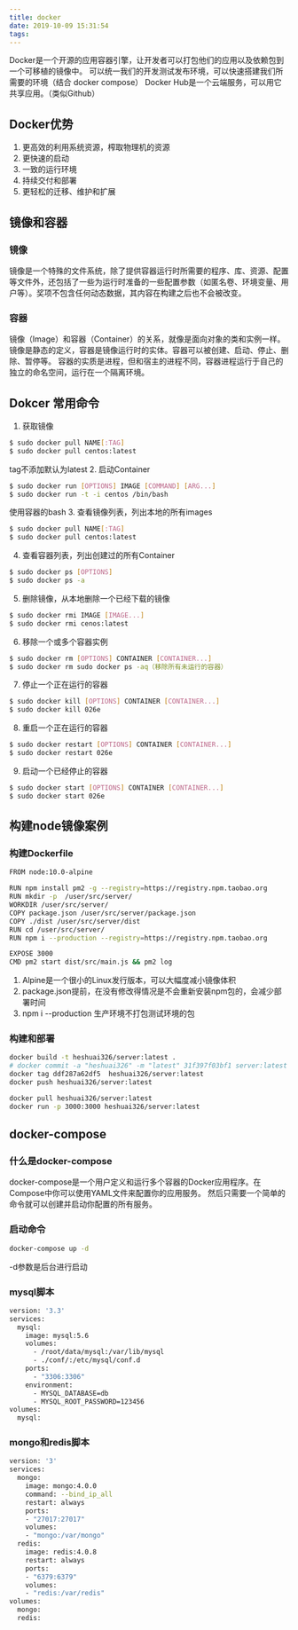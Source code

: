 ```yaml
---
title: docker
date: 2019-10-09 15:31:54
tags:
---
```

Docker是一个开源的应用容器引擎，让开发者可以打包他们的应用以及依赖包到一个可移植的镜像中。
可以统一我们的开发测试发布环境，可以快速搭建我们所需要的环境（结合 docker compose）
Docker Hub是一个云端服务，可以用它共享应用。（类似Github）
## Docker优势
1. 更高效的利用系统资源，榨取物理机的资源
2. 更快速的启动
3. 一致的运行环境
4. 持续交付和部署
5. 更轻松的迁移、维护和扩展

## 镜像和容器
### 镜像
镜像是一个特殊的文件系统，除了提供容器运行时所需要的程序、库、资源、配置等文件外，还包括了一些为运行时准备的一些配置参数（如匿名卷、环境变量、用户等）。奖项不包含任何动态数据，其内容在构建之后也不会被改变。
### 容器
镜像（Image）和容器（Container）的关系，就像是面向对象的类和实例一样。
镜像是静态的定义，容器是镜像运行时的实体。容器可以被创建、启动、停止、删除、暂停等。
容器的实质是进程，但和宿主的进程不同，容器进程运行于自己的独立的命名空间，运行在一个隔离环境。

## Dokcer 常用命令
1. 获取镜像
``` bash
$ sudo docker pull NAME[:TAG]
$ sudo docker pull centos:latest
```
tag不添加默认为latest
2. 启动Container
``` bash
$ sudo docker run [OPTIONS] IMAGE [COMMAND] [ARG...]
$ sudo docker run -t -i centos /bin/bash
```
使用容器的bash
3. 查看镜像列表，列出本地的所有images
``` bash
$ sudo docker pull NAME[:TAG]
$ sudo docker pull centos:latest
```
4. 查看容器列表，列出创建过的所有Container
``` bash
$ sudo docker ps [OPTIONS]
$ sudo docker ps -a
```
5. 删除镜像，从本地删除一个已经下载的镜像
``` bash
$ sudo docker rmi IMAGE [IMAGE...]
$ sudo docker rmi cenos:latest
```
6. 移除一个或多个容器实例
``` bash
$ sudo docker rm [OPTIONS] CONTAINER [CONTAINER...]
$ sudo docker rm sudo docker ps -aq（移除所有未运行的容器）
```
7. 停止一个正在运行的容器
``` bash
$ sudo docker kill [OPTIONS] CONTAINER [CONTAINER...]
$ sudo docker kill 026e
```
8. 重启一个正在运行的容器
``` bash
$ sudo docker restart [OPTIONS] CONTAINER [CONTAINER...]
$ sudo docker restart 026e
```
9. 启动一个已经停止的容器
``` bash
$ sudo docker start [OPTIONS] CONTAINER [CONTAINER...]
$ sudo docker start 026e
```

## 构建node镜像案例
### 构建Dockerfile
``` bash
FROM node:10.0-alpine 

RUN npm install pm2 -g --registry=https://registry.npm.taobao.org
RUN mkdir -p  /user/src/server/
WORKDIR /user/src/server/
COPY package.json /user/src/server/package.json
COPY ./dist /user/src/server/dist
RUN cd /user/src/server/
RUN npm i --production --registry=https://registry.npm.taobao.org

EXPOSE 3000
CMD pm2 start dist/src/main.js && pm2 log
```
1. Alpine是一个很小的Linux发行版本，可以大幅度减小镜像体积
2. package.json提前，在没有修改得情况是不会重新安装npm包的，会减少部署时间
3. npm i --production 生产环境不打包测试环境的包

### 构建和部署
```bash
docker build -t heshuai326/server:latest .
# docker commit -a "heshuai326" -m "latest" 31f397f03bf1 server:latest
docker tag ddf287a62df5  heshuai326/server:latest
docker push heshuai326/server:latest

docker pull heshuai326/server:latest
docker run -p 3000:3000 heshuai326/server:latest
```

## docker-compose
### 什么是docker-compose
docker-compose是一个用户定义和运行多个容器的Docker应用程序。在Compose中你可以使用YAML文件来配置你的应用服务。
然后只需要一个简单的命令就可以创建并启动你配置的所有服务。
### 启动命令
```bash
docker-compose up -d
```
-d参数是后台进行启动
### mysql脚本
```bash
version: '3.3'
services:
  mysql:
    image: mysql:5.6
    volumes:
      - /root/data/mysql:/var/lib/mysql
      - ./conf/:/etc/mysql/conf.d
    ports:
      - "3306:3306"
    environment:
      - MYSQL_DATABASE=db
      - MYSQL_ROOT_PASSWORD=123456
volumes:
  mysql:
```
### mongo和redis脚本
```bash
version: '3'
services:
  mongo:
    image: mongo:4.0.0
    command: --bind_ip_all
    restart: always
    ports:
    - "27017:27017"
    volumes:
    - "mongo:/var/mongo"
  redis:
    image: redis:4.0.8
    restart: always
    ports:
    - "6379:6379"
    volumes:
    - "redis:/var/redis"
volumes:
  mongo:
  redis:
```